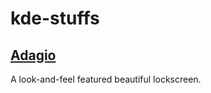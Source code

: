 # kde-stuffs

## [Adagio](https://github.com/IsoaSFlus/kde-stuffs/tree/master/Adagio)

A look-and-feel featured beautiful lockscreen.

